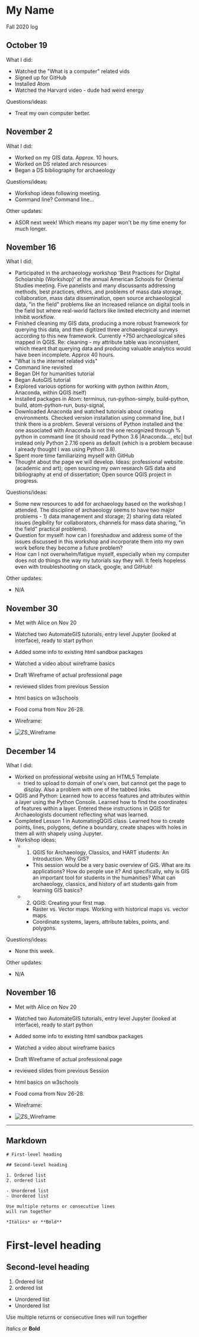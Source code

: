 # My Name
Fall 2020 log

## October 19

What I did:
- Watched the "What is a computer" related vids
- Signed up for GitHub
- Installed Atom
- Watched the Harvard video - dude had weird energy

Questions/ideas:
- Treat my own computer better.

## November 2

What I did:
- Worked on my GIS data. Approx. 10 hours.
- Worked on DS related arch resources
- Began a DS bibliography for archaeology

Questions/ideas:
- Workshop ideas following meeting.
- Command line? Command line...

Other updates:
- ASOR next week! Which means my paper won't be my time enemy for much longer.

## November 16

What I did:
- Participated in the archaeology workshop 'Best Practices for Digital Scholarship (Workshop)' at the annual American Schools for Oriental Studies meeting. Five panelists and many discussants addressing methods, best practices, ethics, and problems of mass data storage, collaboration, mass data dissemination, open source archaeological data, "in the field" problems like an increased reliance on digital tools in the field but where real-world factors like limited electricity and internet inhibit workflow.
- Finished cleaning my GIS data, producing a more robust framework for querying this data, and then digitized three archaeological surveys according to this new framework. Currently +750 archaeological sites mapped in QGIS. Re: cleaning - my attribute table was inconsistent, which meant that querying data and producing valuable analytics would have been incomplete. Approx 40 hours.
- "What is the internet related vids"
- Command line revisited
- Began DH for humanities tutorial
- Began AutoGIS tutorial
- Explored various options for working with python (within Atom, Anaconda, within QGIS itself)
- Installed packages in Atom: terminus, run-python-simply, build-python, build, atom-python-run, busy-signal,
- Downloaded Anaconda and watched tutorials about creating environments. Checked version installation using command line, but I think there is a problem. Several versions of Python installed and the one associated with Anaconda is not the one recognized through % python in command line (it should read Python 3.6 |Anaconda..., etc| but instead only Python 2.7.16 opens as default (which is a problem because I already thought I was using Python 3.8).
- Spent more time familiarizing myself with GitHub
- Thought about the page we will develop. Ideas: professional website (academic and art); open sourcing my own research GIS data and bibliography at end of dissertation; Open source QGIS project in progress.

Questions/ideas:
- Some new resources to add for archaeology based on the workshop I attended. The discipline of archaeology seems to have two major problems - 1) data management and storage; 2) sharing data related issues (legibility for collaborators, channels for mass data sharing, "in the field" practical problems).
- Question for myself: how can I foreshadow and address some of the issues discussed in this workshop and incorporate them into my own work before they become a future problem?
- How can I not overwhelm/fatigue myself, especially when my computer does not do things the way my tutorials say they will. It feels hopeless even with troubleshooting on stack, google, and GitHub!

Other updates:
- N/A

## November 30
- Met with Alice on Nov 20
- Watched two AutomateGIS tutorials, entry level Jupyter (looked at interface), ready to start python
- Added some info to existing html sandbox packages
- Watched a video about wireframe basics
- Draft Wireframe of actual professional page
- reviewed slides from previous Session
- html basics on w3schools
- Food coma from Nov 26-28.

- Wireframe:
- ![ZS_Wireframe](../media/ZSilvia-d8259fb4.jpg)

## December 14

What I did:
- Worked on professional website using an HTML5 Template
  - tried to upload to domain of one's own, but cannot get the page to display. Also a problem with one of the tabbed links.
- QGIS and Python: Learned how to access features and attributes within a layer using the Python Console. Learned how to find the coordinates of features within a layer. Entered these instructions in QGIS for Archaeologists document reflecting what was learned.
- Completed Lesson 1 in AutomatingQGIS class. Learned how to create points, lines, polygons, define a boundary, create shapes with holes in them all with shapely using Jupyter.
- Workshop ideas:
  - 1) QGIS for Archaeology, Classics, and HART students: An Introduction. Why GIS?
    - This session would be a very basic overview of GIS. What are its applications? How do people use it? And specifically, why is GIS an important tool for students in the humanities? What can archaeology, classics, and history of art students gain from learning GIS basics?
  - 2) QGIS: Creating your first map.
    - Raster vs. Vector maps. Working with historical maps vs. vector maps.
    - Coordinate systems, layers, attribute tables, points, and polygons.

Questions/ideas:
- None this week.

Other updates:
- N/A

## November 16
- Met with Alice on Nov 20
- Watched two AutomateGIS tutorials, entry level Jupyter (looked at interface), ready to start python
- Added some info to existing html sandbox packages
- Watched a video about wireframe basics
- Draft Wireframe of actual professional page
- reviewed slides from previous Session
- html basics on w3schools
- Food coma from Nov 26-28.

- Wireframe:
- ![ZS_Wireframe](../media/ZSilvia-d8259fb4.jpg)
---

## Markdown

```
# First-level heading

## Second-level heading

1. Ordered list
2. ordered list

- Unordered list
- Unordered list

Use multiple returns or consecutive lines
will run together

*Italics* or **Bold**

```

# First-level heading

## Second-level heading

1. Ordered list
2. ordered list

- Unordered list
- Unordered list

Use multiple returns or consecutive lines
will run together

*Italics* or **Bold**
